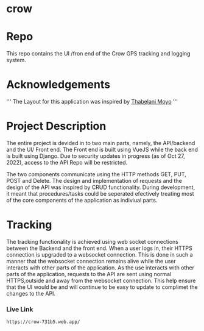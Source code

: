 # crow

# Repo
This repo contains the UI /fron end of the Crow GPS tracking and logging system.

# Acknowledgements
'''
The Layout for this application was inspired by [Thabelani Moyo](github.com/bloodyeclipse)
'''
# Project Description

The entire project is devided in to two main parts, namely, the API/backend and the UI/ Front end.
The Front end is built using VueJS while the back end is built using Django.
Due to security updates in progress (as of Oct 27, 2022), access to the API Repo will be restricted.

The two components communicate using the HTTP methods GET, PUT, POST and Delete.
The design and implementation of requests and the design of the API was inspired by CRUD functionality. During development, it meant that procedures/tasks could be seperated efectively treating most of the core components of the application as indiviual parts.

# Tracking

The tracking functionality is achieved using web socket connections between the Backend and the front end. When a user logs in, their HTTPS connection is upgraded to a websocket connection. This is done in such a manner that the websocket connection remains alive while the user interacts with other parts of the application. As the use interacts with other parts of the application, requests to the API are sent using normal HTTPS,outside and away from the websocket connection. This help ensure that the UI would be and will continue to be easy to update to complimet the changes to the API.


### Live Link
```
https://crow-731b5.web.app/
```
